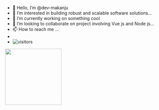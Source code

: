 - 👋 Hello, I’m @dev-makanju
- 👀 I’m interested in building robust and scalable software solutions...
- 🌱 I’m currently working on something cool
- 💞️ I’m looking to collaborate on project involving Vue js and Node js...
- 📫 How to reach me ...
- 
- ![visitors](https://visitor-badge.glitch.me/badge?page_id=${dev-makanju}.${dev-makanju})

<img height="180em" src="https://github-readme-stats.vercel.app/api?dev-makanju=Gapur&show_icons=true&hide_border=true&&count_private=true&include_all_commits=true" />



<!---
dev-makanju/dev-makanju is a ✨ special ✨ repository because its `README.md` (this file) appears on your GitHub profile.
You can click the Preview link to take a look at your changes.
--->
